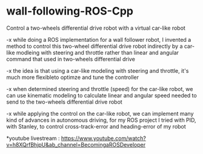 # wall-following-ROS-Cpp
Control a two-wheels differential drive robot with a virtual car-like robot  

-x while doing a ROS implementation for a wall follower robot, I invented a method to control this two-wheel differential drive robot indirectly by a car-like modleing with steering and throttle rather than linear and angular command that used in two-wheels differential drive  

-x the idea is that using a car-like modeling with steering and throttle, it's much more flexibleto optimze and tune the controller  

-x when determined steering and throttle (speed) for the car-like robot, we can use kinematic modeling to calculate linear and angular speed needed to send to the two-wheels differential drive robot  

-x while applying the control on the car-like robot, we can implement many kind of advances in autonomous driving, for my  ROS project I tried with PID, with Stanley, to control cross-track-error and heading-error of my robot  

*youtube livestream : https://www.youtube.com/watch?v=h8XQrfBhjpU&ab_channel=BecomingaROSDeveloper
